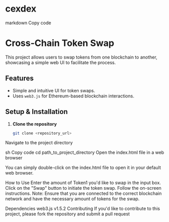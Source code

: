 # cexdex


markdown
Copy code
# Cross-Chain Token Swap

This project allows users to swap tokens from one blockchain to another, showcasing a simple web UI to facilitate the process.

## Features

- Simple and intuitive UI for token swaps.
- Uses `web3.js` for Ethereum-based blockchain interactions.

## Setup & Installation

1. **Clone the repository**

   ```sh
   git clone <repository_url>
Navigate to the project directory

sh
Copy code
cd path_to_project_directory
Open the index.html file in a web browser

You can simply double-click on the index.html file to open it in your default web browser.

How to Use
Enter the amount of Token1 you'd like to swap in the input box.
Click on the "Swap" button to initiate the token swap.
Follow the on-screen instructions.
Note: Ensure that you are connected to the correct blockchain network and have the necessary amount of tokens for the swap.

Dependencies
web3.js v1.5.2
Contributing
If you'd like to contribute to this project, please fork the repository and submit a pull request
